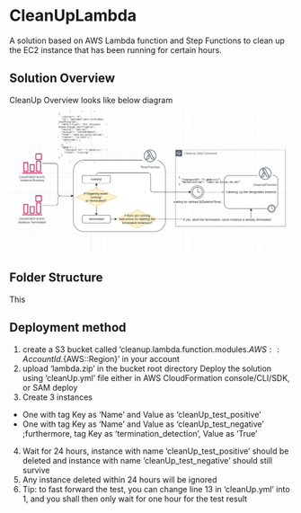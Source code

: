 # CleanUpLambda
A solution based on AWS Lambda function and Step Functions to clean up the EC2 instance that has been running for certain hours.

## Solution Overview
CleanUp Overview looks like below diagram ![solution overview](./architecture.PNG)

## Folder Structure
This 

## Deployment method
1. create a S3 bucket called ‘cleanup.lambda.function.modules.${AWS::AccountId}.${AWS::Region}’ in your account
2. upload ‘lambda.zip’ in the bucket root directory
Deploy the solution using ‘cleanUp.yml’ file either in AWS CloudFormation console/CLI/SDK, or SAM deploy
3. Create 3 instances
* One with tag Key as ‘Name’ and Value as ‘cleanUp_test_positive’
* One with tag Key as ‘Name’ and Value as ‘cleanUp_test_negative’ ;furthermore, tag Key as ‘termination_detection’, Value as ‘True’
4. Wait for 24 hours, instance with name ‘cleanUp_test_positive’ should be deleted and instance with name ‘cleanUp_test_negative’ should still survive
5. Any instance deleted within 24 hours will be ignored
6. Tip: to fast forward the test, you can change line 13 in ‘cleanUp.yml’ into 1, and you shall then only wait for one hour for the test result

